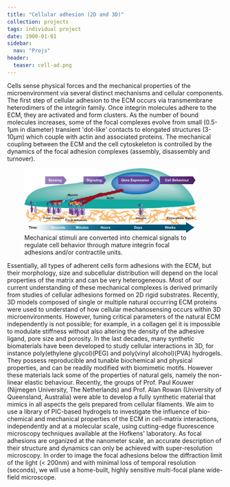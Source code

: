 ```yaml
---
title: "Cellular adhesion (2D and 3D)"
collection: projects
tags: individual project
date: 1900-01-01
sidebar:
  nav: "Projs"
header:
  teaser: cell-ad.png
---
```

Cells sense physical forces and the mechanical properties of the microenvironment via several distinct mechanisms and cellular components. The first step of cellular adhesion to the ECM occurs via transmembrane heterodimers of the integrin family.  Once integrin molecules adhere to the ECM, they are activated and form clusters.  As the number of bound molecules increases, some of the focal complexes evolve from small (0.5-1µm in diameter) transient 'dot-like' contacts to elongated structures (3-10µm) which couple with actin and associated proteins. The mechanical coupling between the ECM and the cell cytoskeleton is controlled by the dynamics of the focal adhesion complexes (assembly, disassembly and turnover).

<p>
<figure style="width: 80%" class="align-center">
<img src='/images/mechanotransduction.jpg'>
<figcaption>Mechanical stimuli are converted into chemical signals to regulate cell behavior through mature integrin focal adhesions and/or contractile units.</figcaption>
</figure>

Essentially, all types of adherent cells form adhesions with the ECM, but their morphology, size and subcellular distribution will depend on the local properties of the matrix and can be very heterogeneous. Most of our current understanding of these mechanical complexes is derived primarily from studies of cellular adhesions formed on 2D rigid substrates. Recently, 3D models composed of single or multiple natural occurring ECM proteins were used to understand of how cellular mechanosensing occurs within 3D microenvironments. However, tuning critical parameters of the natural ECM independently is not possible; for example, in a collagen gel it is impossible to modulate stiffness without also altering the density of the adhesive ligand, pore size and porosity.
In the last decades, many synthetic biomaterials have been developed to study cellular interactions in 3D, for instance poly(ethylene glycol)(PEG) and poly(vinyl alcohol)(PVA) hydrogels. They possess reproducible and tunable biochemical and physical properties, and can be readily modified with biomimetic motifs. However these materials lack some of the properties of natural gels, namely the non-linear elastic behaviour. Recently, the groups of Prof. Paul Kouwer (Nijmegen University, The Netherlands) and Prof. Alan Rowan (University of Queensland, Australia) were able to develop a fully synthetic material that mimics in all aspects the gels prepared from cellular filaments.
We aim to use a library of PIC-based hydrogels to investigate the influence of bio-chemical and mechanical properties of the ECM in cell-matrix interactions, independently and at a molecular scale, using cutting-edge fluorescence microscopy techniques available at the Hofkens' laboratory. As focal adhesions are organized at the nanometer scale, an accurate description of their structure and dynamics can only be achieved with super-resolution microscopy. In order to image the focal adhesions below the diffraction limit of the light (< 200nm) and with minimal loss of temporal resolution (seconds), we will use a home-built, highly sensitive multi-focal plane wide-field microscope.
